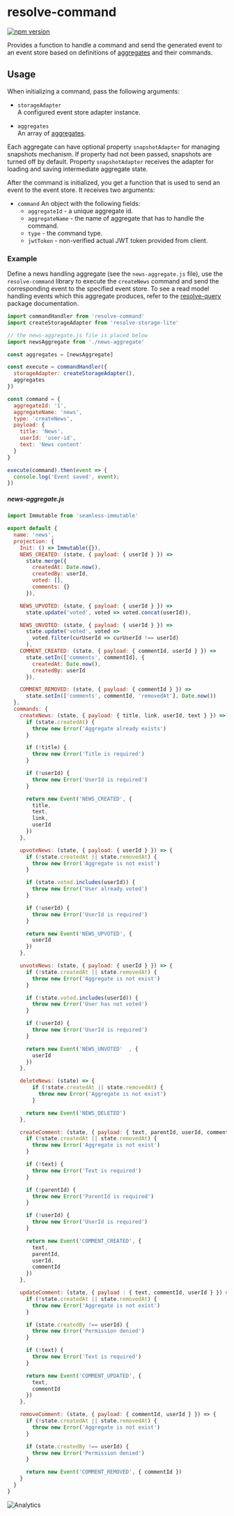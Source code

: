 # **resolve-command**
[![npm version](https://badge.fury.io/js/resolve-command.svg)](https://badge.fury.io/js/resolve-command)

Provides a function to handle a command and send the generated event to an event store based on definitions of [aggregates](../resolve-scripts/src/template#aggregates-and-read-models-) and their commands. 

## Usage
When initializing a command, pass the following arguments:

* `storageAdapter`  
	A configured event store adapter instance.
	
* `aggregates`  
	An array of [aggregates](../resolve-scripts/src/template#aggregates-and-read-models-).  

Each aggregate can have optional property `snapshotAdapter` for managing snapshots mechanism. If property had not been passed, snapshots are turned off by default.
Property `snapshotAdapter` receives the adapter for loading and saving intermediate aggregate state.


After the command is initialized, you get a function that is used to send an event to the event store. It receives two arguments:
* `command`
	An object with the following fields:
	* `aggregateId` - a unique aggregate id.
	* `aggregateName` - the name of aggregate that has to handle the command.
	* `type` - the command type.
	* `jwtToken` - non-verified actual JWT token provided from client.

### Example
Define a news handling aggregate (see the  `news-aggregate.js` file), use the `resolve-command` library to execute the `createNews` command and send the corresponding event to the specified event store. To see a read model handling events which this aggregate produces, refer to the [resolve-query](../resolve-query#example) package documentation.

```js
import commandHandler from 'resolve-command'
import createStorageAdapter from 'resolve-storage-lite'

// the news-aggregate.js file is placed below
import newsAggregate from './news-aggregate'

const aggregates = [newsAggregate]

const execute = commandHandler({
  storageAdapter: createStorageAdapter(),
  aggregates
})

const command = {
  aggregateId: '1',
  aggregateName: 'news',
  type: 'createNews',
  payload: {
    title: 'News',
    userId: 'user-id',
    text: 'News content'
  }
}

execute(command).then(event => {
  console.log('Event saved', event);
})
```

##### news-aggregate.js
```js
import Immutable from 'seamless-immutable'

export default {
  name: 'news',
  projection: {
    Init: () => Immutable({}),
    NEWS_CREATED: (state, { payload: { userId } }) =>
      state.merge({
        createdAt: Date.now(),
        createdBy: userId,
        voted: [],
        comments: {}
      }),

    NEWS_UPVOTED: (state, { payload: { userId } }) =>
      state.update('voted', voted => voted.concat(userId)),

    NEWS_UNVOTED: (state, { payload: { userId } }) =>
      state.update('voted', voted =>
        voted.filter(curUserId => curUserId !== userId)
      ),
    COMMENT_CREATED: (state, { payload: { commentId, userId } }) =>
      state.setIn(['comments', commentId], {
        createdAt: Date.now(),
        createdBy: userId
      }),

    COMMENT_REMOVED: (state, { payload: { commentId } }) =>
      state.setIn(['comments', commentId, 'removedAt'], Date.now())
  },
  commands: {
    createNews: (state, { payload: { title, link, userId, text } }) => {
      if (state.createdAt) {
        throw new Error('Aggregate already exists')
      }

      if (!title) {
        throw new Error('Title is required')
      }

      if (!userId) {
        throw new Error('UserId is required')
      }

      return new Event('NEWS_CREATED', {
        title,
        text,
        link,
        userId
      })
    },

    upvoteNews: (state, { payload: { userId } }) => {
      if (!state.createdAt || state.removedAt) {
        throw new Error('Aggregate is not exist')
      }

      if (state.voted.includes(userId)) {
        throw new Error('User already voted')
      }

      if (!userId) {
        throw new Error('UserId is required')
      }

      return new Event('NEWS_UPVOTED', {
        userId
      })
    },

    unvoteNews: (state, { payload: { userId } }) => {
      if (!state.createdAt || state.removedAt) {
        throw new Error('Aggregate is not exist')
      }

      if (!state.voted.includes(userId)) {
        throw new Error('User has not voted')
      }

      if (!userId) {
        throw new Error('UserId is required')
      }

      return new Event('NEWS_UNVOTED'  , {
        userId
      })
    },

    deleteNews: (state) => {
        if (!state.createdAt || state.removedAt) {
          throw new Error('Aggregate is not exist')
        }

      return new Event('NEWS_DELETED')
    },

    createComment: (state, { payload: { text, parentId, userId, commentId } }) => {
      if (!state.createdAt || state.removedAt) {
        throw new Error('Aggregate is not exist')
      }

      if (!text) {
        throw new Error('Text is required')
      }

      if (!parentId) {
        throw new Error('ParentId is required')
      }

      if (!userId) {
        throw new Error('UserId is required')
      }

      return new Event('COMMENT_CREATED', {
        text,
        parentId,
        userId,
        commentId
      })
    },

    updateComment: (state, { payload : { text, commentId, userId } }) => {
      if (!state.createdAt || state.removedAt) {
        throw new Error('Aggregate is not exist')
      }

      if (state.createdBy !== userId) {
        throw new Error('Permission denied')
      }

      if (!text) {
        throw new Error('Text is required')
      }

      return new Event('COMMENT_UPDATED', {
        text,
        commentId
      })
    },

    removeComment: (state, { payload: { commentId, userId } }) => {
      if (!state.createdAt || state.removedAt) {
        throw new Error('Aggregate is not exist')
      }

      if (state.createdBy !== userId) {
        throw new Error('Permission denied')
      }

      return new Event('COMMENT_REMOVED', { commentId })
    }
  }
}
```

![Analytics](https://ga-beacon.appspot.com/UA-118635726-1/packages-resolve-command-readme?pixel)
